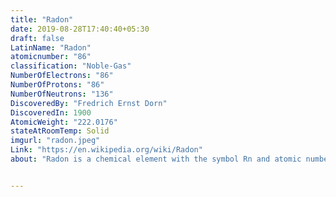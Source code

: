 ```yaml
---
title: "Radon"
date: 2019-08-28T17:40:40+05:30
draft: false
LatinName: "Radon"
atomicnumber: "86"
classification: "Noble-Gas"
NumberOfElectrons: "86"
NumberOfProtons: "86"
NumberOfNeutrons: "136" 
DiscoveredBy: "Fredrich Ernst Dorn" 
DiscoveredIn: 1900
AtomicWeight: "222.0176"
stateAtRoomTemp: Solid
imgurl: "radon.jpeg"
Link: "https://en.wikipedia.org/wiki/Radon"
about: "Radon is a chemical element with the symbol Rn and atomic number 86. It is a radioactive, colorless, odorless, tasteless noble gas. It occurs naturally in minute quantities as an intermediate step in the normal radioactive decay chains through which thorium and uranium slowly decay into lead and various other short-lived radioactive elements; radon itself is the immediate decay product of radium. Its most stable isotope, 222Rn, has a half-life of only 3.8 days, making radon one of the rarest elements since it decays away so quickly. "


---
```


